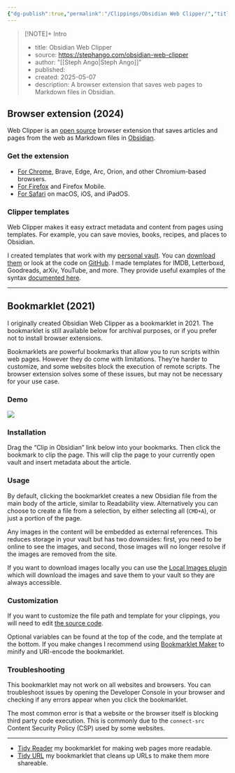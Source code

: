 ```yaml
---
{"dg-publish":true,"permalink":"/Clippings/Obsidian Web Clipper/","title":"Obsidian Web Clipper","tags":["#clippings"],"noteIcon":"3","created":"2025-05-07T13:03:37.013+08:00","updated":"2025-05-31T10:02:29.093+08:00"}
---
```




> [!NOTE]+ Intro
> - title: Obsidian Web Clipper
> - source: https://stephango.com/obsidian-web-clipper
> - author:  "[[Steph Ango\|Steph Ango]]"
> - published: 
> - created: 2025-05-07
> - description: A browser extension that saves web pages to Markdown files in Obsidian.



## Browser extension (2024)


Web Clipper is an [open source](https://github.com/obsidianmd/obsidian-clipper) browser extension that saves articles and pages from the web as Markdown files in [Obsidian](https://stephango.com/obsidian).

### Get the extension

- [For Chrome](https://chromewebstore.google.com/detail/obsidian-web-clipper/cnjifjpddelmedmihgijeibhnjfabmlf), Brave, Edge, Arc, Orion, and other Chromium-based browsers.
- [For Firefox](https://addons.mozilla.org/en-US/firefox/addon/web-clipper-obsidian/) and Firefox Mobile.
- [For Safari](https://apps.apple.com/us/app/obsidian-web-clipper/id6720708363) on macOS, iOS, and iPadOS.

### Clipper templates

Web Clipper makes it easy extract metadata and content from pages using templates. For example, you can save movies, books, recipes, and places to Obsidian.

I created templates that work with my [personal vault](https://stephango.com/vault). You can [download them](https://github.com/kepano/clipper-templates/archive/refs/heads/main.zip) or look at the code on [GitHub](https://github.com/kepano/clipper-templates). I made templates for IMDB, Letterboxd, Goodreads, arXiv, YouTube, and more. They provide useful examples of the syntax [documented here](https://github.com/obsidianmd/obsidian-clipper).

---

## Bookmarklet (2021)

I originally created Obsidian Web Clipper as a bookmarklet in 2021. The bookmarklet is still available below for archival purposes, or if you prefer not to install browser extensions.

Bookmarklets are powerful bookmarks that allow you to run scripts within web pages. However they do come with limitations. They’re harder to customize, and some websites block the execution of remote scripts. The browser extension solves some of these issues, but may not be necessary for your use case.

### Demo

![](https://www.youtube.com/watch?v=Vy1MdjickAI)

### Installation

Drag the “Clip in Obsidian” link below into your bookmarks. Then click the bookmark to clip the page. This will clip the page to your currently open vault and insert metadata about the article.

### Usage

By default, clicking the bookmarklet creates a new Obsidian file from the main body of the article, similar to Readability view. Alternatively you can choose to create a file from a selection, by either selecting all (`CMD+A`), or just a portion of the page.

Any images in the content will be embedded as external references. This reduces storage in your vault but has two downsides: first, you need to be online to see the images, and second, those images will no longer resolve if the images are removed from the site.

If you want to download images locally you can use the [Local Images plugin](https://github.com/aleksey-rezvov/obsidian-local-images) which will download the images and save them to your vault so they are always accessible.

### Customization

If you want to customize the file path and template for your clippings, you will need to edit [the source code](https://gist.github.com/kepano/90c05f162c37cf730abb8ff027987ca3).

Optional variables can be found at the top of the code, and the template at the bottom. If you make changes I recommend using [Bookmarklet Maker](https://caiorss.github.io/bookmarklet-maker/) to minify and URI-encode the bookmarklet.

### Troubleshooting

This bookmarklet may not work on all websites and browsers. You can troubleshoot issues by opening the Developer Console in your browser and checking if any errors appear when you click the bookmarklet.

The most common error is that a website or the browser itself is blocking third party code execution. This is commonly due to the `connect-src` Content Security Policy (CSP) used by some websites.

---

- [Tidy Reader](https://stephango.com/tidy) my bookmarklet for making web pages more readable.
- [Tidy URL](https://stephango.com/tidyurl) my bookmarklet that cleans up URLs to make them more shareable.